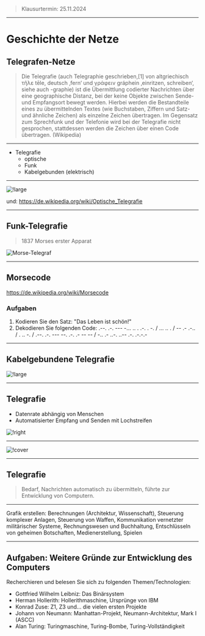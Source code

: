 

> Klausurtermin: 25.11.2024

---

# Geschichte der Netze

## Telegrafen-Netze

> Die Telegrafie (auch Telegraphie geschrieben,[1] von altgriechisch τῆλε tēle, deutsch ‚fern‘ und γράφειν gráphein ‚einritzen, schreiben‘, siehe auch -graphie) ist die Übermittlung codierter Nachrichten über eine geographische Distanz, bei der keine Objekte zwischen Sende- und Empfangsort bewegt werden. Hierbei werden die Bestandteile eines zu übermittelnden Textes (wie Buchstaben, Ziffern und Satz- und ähnliche Zeichen) als einzelne Zeichen übertragen. Im Gegensatz zum Sprechfunk und der Telefonie wird bei der Telegrafie nicht gesprochen, stattdessen werden die Zeichen über einen Code übertragen. (Wikipedia)

---

- Telegrafie
    - optische
    - Funk
    - Kabelgebunden (elektrisch)

---

![!large](https://upload.wikimedia.org/wikipedia/commons/2/21/Jacques-Auguste_Regnier%2C_Vue_de_l%27%C3%A9glise_Saint_Pierre_de_Montmartre_%C3%A0_Paris%2C_circa_1820._Coll._part..jpg)

und: https://de.wikipedia.org/wiki/Optische_Telegrafie

---

## Funk-Telegrafie

> 1837 Morses erster Apparat

![Morse-Telegraf](https://upload.wikimedia.org/wikipedia/commons/c/cf/Der_Apparat_im_September_1837.jpg)

---

## Morsecode

https://de.wikipedia.org/wiki/Morsecode

### Aufgaben

1. Kodieren Sie den Satz: "Das Leben ist schön!"
1. Dekodieren Sie folgenden Code: .--. .-. --- -... .. . .-. . -. / ... .. . / -- .- .-.. / . .. -. / .--. .-. --- --. .-. .- -- -- / -.. .- ..-. ..-- .-. .-.-.-

---

## Kabelgebundene Telegrafie

![!large](https://upload.wikimedia.org/wikipedia/commons/thumb/0/05/Carte_g%C3%A9n%C3%A9rale_des_grandes_communications_t%C3%A9l%C3%A9graphiques_du_monde.jpg/1280px-Carte_g%C3%A9n%C3%A9rale_des_grandes_communications_t%C3%A9l%C3%A9graphiques_du_monde.jpg)

---

## Telegrafie

- Datenrate abhängig von Menschen
- Automatisierter Empfang und Senden mit Lochstreifen

![!right](https://upload.wikimedia.org/wikipedia/commons/thumb/a/af/Reliefschreiber_von_Marcus.jpg/800px-Reliefschreiber_von_Marcus.jpg)

---

![!cover](https://upload.wikimedia.org/wikipedia/commons/thumb/1/15/Typendruck_Schnelltelegraph_Schreibapparat.jpg/1024px-Typendruck_Schnelltelegraph_Schreibapparat.jpg)

---

## Telegrafie

> Bedarf, Nachrichten automatisch zu übermitteln, führte zur Entwicklung von Computern.

---

Grafik erstellen: Berechnungen (Architektur, Wissenschaft), Steuerung komplexer Anlagen, Steuerung von Waffen, Kommunikation vernetzter militärischer Systeme, Rechnungswesen und Buchhaltung, Entschlüsseln von geheimen Botschaften, Medienerstellung, Spielen

---

## Aufgaben: Weitere Gründe zur Entwicklung des Computers

Recherchieren und belesen Sie sich zu folgenden Themen/Technologien:

- Gottfried Wilhelm Leibniz: Das Binärsystem
- Herman Hollerith: Hollerithmaschine, Ursprünge von IBM
- Konrad Zuse: Z1, Z3 und... die vielen ersten Projekte
- Johann von Neumann: Manhattan-Projekt, Neumann-Architektur, Mark I (ASCC)
- Alan Turing: Turingmaschine, Turing-Bombe, Turing-Vollständigkeit
